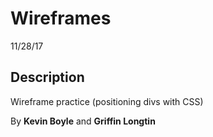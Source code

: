 # Wireframes
11/28/17

## Description
Wireframe practice (positioning divs with CSS)

By **Kevin Boyle** and **Griffin Longtin**
